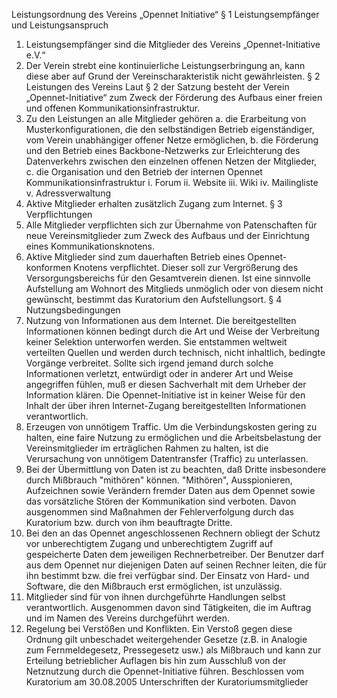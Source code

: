 Leistungsordnung des Vereins „Opennet Initiative“
§ 1 Leistungsempfänger und Leistungsanspruch
1. Leistungsempfänger sind die Mitglieder des Vereins „Opennet-Initiative e.V.“
2. Der Verein strebt eine kontinuierliche Leistungserbringung an, kann diese aber auf
Grund der Vereinscharakteristik nicht gewährleisten.
§ 2 Leistungen des Vereins
Laut § 2 der Satzung besteht der Verein „Opennet-Initiative“ zum Zweck der Förderung
des Aufbaus einer freien und offenen Kommunikationsinfrastruktur.
1. Zu den Leistungen an alle Mitglieder gehören
a. die Erarbeitung von Musterkonfigurationen, die den selbständigen Betrieb
eigenständiger, vom Verein unabhängiger offener Netze ermöglichen,
b. die Förderung und den Betrieb eines Backbone-Netzwerks zur
Erleichterung des Datenverkehrs zwischen den einzelnen offenen Netzen
der Mitglieder,
c. die Organisation und den Betrieb der internen Opennet
Kommunikationsinfrastruktur
i. Forum
ii. Website
iii. Wiki
iv. Mailingliste
v. Adressverwaltung
2. Aktive Mitglieder erhalten zusätzlich Zugang zum Internet.
§ 3 Verpflichtungen
1. Alle Mitglieder verpflichten sich zur Übernahme von Patenschaften für neue
Vereinsmitglieder zum Zweck des Aufbaus und der Einrichtung eines
Kommunikationsknotens.
2. Aktive Mitglieder sind zum dauerhaften Betrieb eines Opennet-konformen Knotens
verpflichtet. Dieser soll zur Vergrößerung des Versorgungsbereichs für den
Gesamtverein dienen. Ist eine sinnvolle Aufstellung am Wohnort des Mitglieds
unmöglich oder von diesem nicht gewünscht, bestimmt das Kuratorium den
Aufstellungsort. 
§ 4 Nutzungsbedingungen
1. Nutzung von Informationen aus dem Internet. Die bereitgestellten Informationen
können bedingt durch die Art und Weise der Verbreitung keiner Selektion
unterworfen werden. Sie entstammen weltweit verteilten Quellen und werden durch
technisch, nicht inhaltlich, bedingte Vorgänge verbreitet. Sollte sich irgend jemand
durch solche Informationen verletzt, entwürdigt oder in anderer Art und Weise
angegriffen fühlen, muß er diesen Sachverhalt mit dem Urheber der Information
klären. Die Opennet-Initiative ist in keiner Weise für den Inhalt der über ihren
Internet-Zugang bereitgestellten Informationen verantwortlich.
2. Erzeugen von unnötigem Traffic. Um die Verbindungskosten gering zu halten, eine
faire Nutzung zu ermöglichen und die Arbeitsbelastung der Vereinsmitglieder im
erträglichen Rahmen zu halten, ist die Verursachung von unnötigem Datentransfer
(Traffic) zu unterlassen.
3. Bei der Übermittlung von Daten ist zu beachten, daß Dritte insbesondere durch
Mißbrauch "mithören" können. "Mithören", Ausspionieren, Aufzeichnen sowie
Verändern fremder Daten aus dem Opennet sowie das vorsätzliche Stören der
Kommunikation sind verboten. Davon ausgenommen sind Maßnahmen der
Fehlerverfolgung durch das Kuratorium bzw. durch von ihm beauftragte Dritte.
4. Bei den an das Opennet angeschlossenen Rechnern obliegt der Schutz vor
unberechtigtem Zugang und unberechtigtem Zugriff auf gespeicherte Daten dem
jeweiligen Rechnerbetreiber. Der Benutzer darf aus dem Opennet nur diejenigen
Daten auf seinen Rechner leiten, die für ihn bestimmt bzw. die frei verfügbar sind.
Der Einsatz von Hard- und Software, die den Mißbrauch erst ermöglichen, ist
unzulässig.
5. Mitglieder sind für von ihnen durchgeführte Handlungen selbst verantwortlich.
Ausgenommen davon sind Tätigkeiten, die im Auftrag und im Namen des Vereins
durchgeführt werden.
6. Regelung bei Verstößen und Konflikten. Ein Verstoß gegen diese Ordnung gilt
unbeschadet weitergehender Gesetze (z.B. in Analogie zum Fernmeldegesetz,
Pressegesetz usw.) als Mißbrauch und kann zur Erteilung betrieblicher Auflagen bis
hin zum Ausschluß von der Netznutzung durch die Opennet-Initiative führen.
Beschlossen vom Kuratorium am 30.08.2005
Unterschriften der Kuratoriumsmitglieder 
